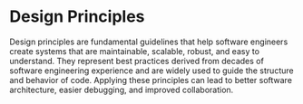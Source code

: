 # Design Principles

Design principles are fundamental guidelines that help software engineers create systems that are maintainable, scalable, robust, and easy to understand. They represent best practices derived from decades of software engineering experience and are widely used to guide the structure and behavior of code. Applying these principles can lead to better software architecture, easier debugging, and improved collaboration.
